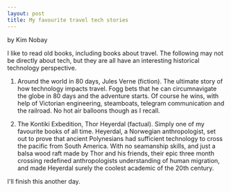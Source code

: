 ```yaml
---
layout: post
title: My favourite travel tech stories
---
```


by Kim Nobay

I like to read old books, including books about travel. The following may not be directly about tech, but they are all have an interesting historical technology perspective.

1. Around the world in 80 days, Jules Verne (fiction). The ultimate story of how technology impacts travel.  Fogg bets that he can circumnavigate the globe in 80 days and the adventure starts.  Of course he wins, with help of Victorian engineering, steamboats, telegram communication and the railroad.  No hot air balloons though as I recall.

2. The Kontiki Exbedition, Thor Heyerdal (factual).  Simply one of my favourite books of all time.  Heyerdal, a Norwegian anthropologist, set out to prove that ancient Polynesians had sufficient technology to cross the pacific from South America. With no seamanship skills, and just a balsa wood raft made by Thor and his friends, their epic three month crossing redefined anthropologists understanding of human migration, and made Heyerdal surely the coolest academic of the 20th century.

I'll finish this another day.

